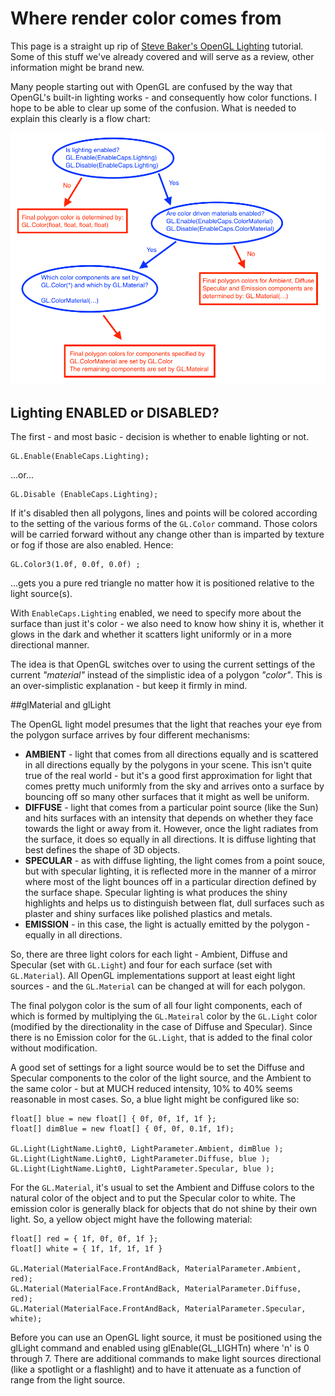 # Where render color comes from
This page is a straight up rip of [Steve Baker's OpenGL Lighting](http://www.sjbaker.org/steve/omniv/opengl_lighting.html) tutorial. Some of this stuff we've already covered and will serve as a review, other information might be brand new. 

Many people starting out with OpenGL are confused by the way that OpenGL's built-in lighting works - and consequently how color functions. I hope to be able to clear up some of the confusion. What is needed to explain this clearly is a flow chart:

![SRC](color_source.png)

## Lighting ENABLED or DISABLED?

The first - and most basic - decision is whether to enable lighting or not.

```
GL.Enable(EnableCaps.Lighting);
```

...or...

```
GL.Disable (EnableCaps.Lighting);
```

If it's disabled then all polygons, lines and points will be colored according to the setting of the various forms of the ```GL.Color``` command. Those colors will be carried forward without any change other than is imparted by texture or fog if those are also enabled. Hence:

```
GL.Color3(1.0f, 0.0f, 0.0f) ;
```

...gets you a pure red triangle no matter how it is positioned relative to the light source(s).

With ```EnableCaps.Lighting``` enabled, we need to specify more about the surface than just it's color - we also need to know how shiny it is, whether it glows in the dark and whether it scatters light uniformly or in a more directional manner.

The idea is that OpenGL switches over to using the current settings of the current _"material"_ instead of the simplistic idea of a polygon _"color"_. This is an over-simplistic explanation - but keep it firmly in mind.

##glMaterial and glLight

The OpenGL light model presumes that the light that reaches your eye from the polygon surface arrives by four different mechanisms:

* __AMBIENT__ - light that comes from all directions equally and is scattered in all directions equally by the polygons in your scene. This isn't quite true of the real world - but it's a good first approximation for light that comes pretty much uniformly from the sky and arrives onto a surface by bouncing off so many other surfaces that it might as well be uniform.
* __DIFFUSE__ - light that comes from a particular point source (like the Sun) and hits surfaces with an intensity that depends on whether they face towards the light or away from it. However, once the light radiates from the surface, it does so equally in all directions. It is diffuse lighting that best defines the shape of 3D objects.
* __SPECULAR__ - as with diffuse lighting, the light comes from a point souce, but with specular lighting, it is reflected more in the manner of a mirror where most of the light bounces off in a particular direction defined by the surface shape. Specular lighting is what produces the shiny highlights and helps us to distinguish between flat, dull surfaces such as plaster and shiny surfaces like polished plastics and metals.
* __EMISSION__ - in this case, the light is actually emitted by the polygon - equally in all directions.
 

So, there are three light colors for each light - Ambient, Diffuse and Specular (set with ```GL.Light```) and four for each surface (set with ```GL.Material```). All OpenGL implementations support at least eight light sources - and the ```GL.Material``` can be changed at will for each polygon.

The final polygon color is the sum of all four light components, each of which is formed by multiplying the ```GL.Mateiral``` color by the ```GL.Light``` color (modified by the directionality in the case of Diffuse and Specular). Since there is no Emission color for the ```GL.Light```, that is added to the final color without modification.

A good set of settings for a light source would be to set the Diffuse and Specular components to the color of the light source, and the Ambient to the same color - but at MUCH reduced intensity, 10% to 40% seems reasonable in most cases. So, a blue light might be configured like so:

```
float[] blue = new float[] { 0f, 0f, 1f, 1f };
float[] dimBlue = new float[] { 0f, 0f, 0.1f, 1f);

GL.Light(LightName.Light0, LightParameter.Ambient, dimBlue );
GL.Light(LightName.Light0, LightParameter.Diffuse, blue );
GL.Light(LightName.Light0, LightParameter.Specular, blue );
```

For the ```GL.Material```, it's usual to set the Ambient and Diffuse colors to the natural color of the object and to put the Specular color to white. The emission color is generally black for objects that do not shine by their own light. So, a yellow object might have the following material:

```
float[] red = { 1f, 0f, 0f, 1f };
float[] white = { 1f, 1f, 1f, 1f }

GL.Material(MaterialFace.FrontAndBack, MaterialParameter.Ambient, red);
GL.Material(MaterialFace.FrontAndBack, MaterialParameter.Diffuse, red);
GL.Material(MaterialFace.FrontAndBack, MaterialParameter.Specular, white);
```

Before you can use an OpenGL light source, it must be positioned using the glLight command and enabled using glEnable(GL_LIGHTn) where 'n' is 0 through 7. There are additional commands to make light sources directional (like a spotlight or a flashlight) and to have it attenuate as a function of range from the light source.

